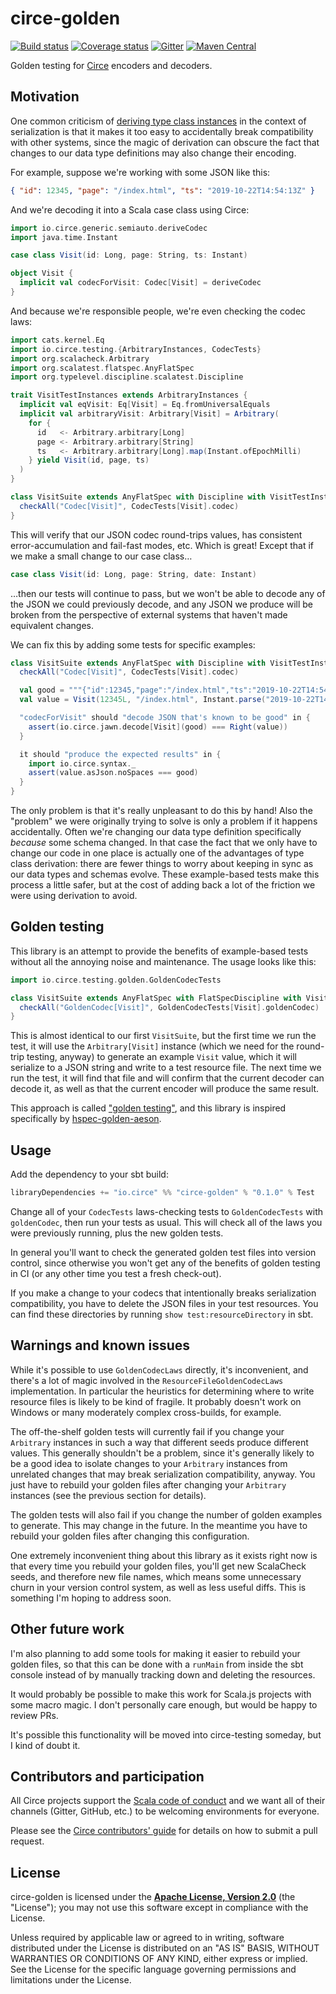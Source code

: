 # circe-golden

[![Build status](https://img.shields.io/travis/circe/circe-sangria/master.svg)](https://travis-ci.org/circe/circe-golden)
[![Coverage status](https://img.shields.io/codecov/c/github/circe/circe-golden/master.svg)](https://codecov.io/github/circe/circe-golden)
[![Gitter](https://img.shields.io/badge/gitter-join%20chat-green.svg)](https://gitter.im/circe/circe)
[![Maven Central](https://img.shields.io/maven-central/v/io.circe/circe-golden_2.12.svg)](https://maven-badges.herokuapp.com/maven-central/io.circe/circe-golden_2.12)

Golden testing for [Circe](http://circe.io) encoders and decoders.

## Motivation

One common criticism of [deriving type class instances][derivation] in the context of serialization is that it
makes it too easy to accidentally break compatibility with other systems, since the magic of
derivation can obscure the fact that changes to our data type definitions may also change their
encoding.

For example, suppose we're working with some JSON like this:

```json
{ "id": 12345, "page": "/index.html", "ts": "2019-10-22T14:54:13Z" }
```
And we're decoding it into a Scala case class using Circe:

```scala
import io.circe.generic.semiauto.deriveCodec
import java.time.Instant

case class Visit(id: Long, page: String, ts: Instant)

object Visit {
  implicit val codecForVisit: Codec[Visit] = deriveCodec
}
```

And because we're responsible people, we're even checking the codec laws:

```scala
import cats.kernel.Eq
import io.circe.testing.{ArbitraryInstances, CodecTests}
import org.scalacheck.Arbitrary
import org.scalatest.flatspec.AnyFlatSpec
import org.typelevel.discipline.scalatest.Discipline

trait VisitTestInstances extends ArbitraryInstances {
  implicit val eqVisit: Eq[Visit] = Eq.fromUniversalEquals
  implicit val arbitraryVisit: Arbitrary[Visit] = Arbitrary(
    for {
      id   <- Arbitrary.arbitrary[Long]
      page <- Arbitrary.arbitrary[String]
      ts   <- Arbitrary.arbitrary[Long].map(Instant.ofEpochMilli)
    } yield Visit(id, page, ts)
  )
}

class VisitSuite extends AnyFlatSpec with Discipline with VisitTestInstances {
  checkAll("Codec[Visit]", CodecTests[Visit].codec)
}
```

This will verify that our JSON codec round-trips values, has consistent error-accumulation and
fail-fast modes, etc. Which is great! Except that if we make a small change to our case class…

```scala
case class Visit(id: Long, page: String, date: Instant)
```

…then our tests will continue to pass, but we won't be able to decode any of the JSON we could previously
decode, and any JSON we produce will be broken from the perspective of external systems that haven't
made equivalent changes.

We can fix this by adding some tests for specific examples:

```scala
class VisitSuite extends AnyFlatSpec with Discipline with VisitTestInstances {
  checkAll("Codec[Visit]", CodecTests[Visit].codec)

  val good = """{"id":12345,"page":"/index.html","ts":"2019-10-22T14:54:13Z"}"""
  val value = Visit(12345L, "/index.html", Instant.parse("2019-10-22T14:54:13Z"))

  "codecForVisit" should "decode JSON that's known to be good" in {
    assert(io.circe.jawn.decode[Visit](good) === Right(value))
  }

  it should "produce the expected results" in {
    import io.circe.syntax._
    assert(value.asJson.noSpaces === good)
  }
}
```

The only problem is that it's really unpleasant to do this by hand! Also the "problem" we were
originally trying to solve is only a problem if it happens accidentally. Often we're changing our
data type definition specifically _because_ some schema changed. In that case the fact that we only
have to change our code in one place is actually one of the advantages of type class derivation:
there are fewer things to worry about keeping in sync as our data types and schemas evolve. These
example-based tests make this process a little safer, but at the cost of adding back a lot of the
friction we were using derivation to avoid.

## Golden testing

This library is an attempt to provide the benefits of example-based tests without all the annoying
noise and maintenance. The usage looks like this:

```scala
import io.circe.testing.golden.GoldenCodecTests

class VisitSuite extends AnyFlatSpec with FlatSpecDiscipline with VisitTestInstances with Configuration {
  checkAll("GoldenCodec[Visit]", GoldenCodecTests[Visit].goldenCodec)
}
```

This is almost identical to our first `VisitSuite`, but the first time we run the test, it will use
the `Arbitrary[Visit]` instance (which we need for the round-trip testing, anyway) to generate an
example `Visit` value, which it will serialize to a JSON string and write to a test resource file.
The next time we run the test, it will find that file and will confirm that the current decoder can
decode it, as well as that the current encoder will produce the same result.

This approach is called ["golden testing"][golden-testing], and this library is inspired specifically
by [hspec-golden-aeson][golden-aeson].

## Usage

Add the dependency to your sbt build:

```scala
libraryDependencies += "io.circe" %% "circe-golden" % "0.1.0" % Test
```

Change all of your `CodecTests` laws-checking tests to `GoldenCodecTests` with `goldenCodec`,
then run your tests as usual. This will check all of the laws you were previously running, plus the
new golden tests.

In general you'll want to check the generated golden test files into version control, since
otherwise you won't get any of the benefits of golden testing in CI (or any other time you test a
fresh check-out).

If you make a change to your codecs that intentionally breaks serialization compatibility, you have
to delete the JSON files in your test resources. You can find these directories by running
`show test:resourceDirectory` in sbt.

## Warnings and known issues

While it's possible to use `GoldenCodecLaws` directly, it's inconvenient, and there's a lot of magic
involved in the `ResourceFileGoldenCodecLaws` implementation. In particular the heuristics for
determining where to write resource files is likely to be kind of fragile. It probably doesn't work
on Windows or many moderately complex cross-builds, for example.

The off-the-shelf golden tests will currently fail if you change your `Arbitrary` instances in such
a way that different seeds produce different values. This generally shouldn't be a problem, since
it's generally likely to be a good idea to isolate changes to your `Arbitrary` instances from
unrelated changes that may break serialization compatibility, anyway. You just have to rebuild your
golden files after changing your `Arbitrary` instances (see the previous section for details).

The golden tests will also fail if you change the number of golden examples to generate. This may
change in the future. In the meantime you have to rebuild your golden files after changing this
configuration.

One extremely inconvenient thing about this library as it exists right now is that every time you
rebuild your golden files, you'll get new ScalaCheck seeds, and therefore new file names, which
means some unnecessary churn in your version control system, as well as less useful diffs. This is
something I'm hoping to address soon.

## Other future work

I'm also planning to add some tools for making it easier to rebuild your golden files, so that this
can be done with a `runMain` from inside the sbt console instead of by manually tracking down and
deleting the resources.

It would probably be possible to make this work for Scala.js projects with some macro magic. I
don't personally care enough, but would be happy to review PRs.

It's possible this functionality will be moved into circe-testing someday, but I kind of doubt it.

## Contributors and participation

All Circe projects support the [Scala code of conduct][code-of-conduct] and we want
all of their channels (Gitter, GitHub, etc.) to be welcoming environments for everyone.

Please see the [Circe contributors' guide][contributing] for details on how to submit a pull
request.

## License

circe-golden is licensed under the **[Apache License, Version 2.0][apache]**
(the "License"); you may not use this software except in compliance with the
License.

Unless required by applicable law or agreed to in writing, software
distributed under the License is distributed on an "AS IS" BASIS,
WITHOUT WARRANTIES OR CONDITIONS OF ANY KIND, either express or implied.
See the License for the specific language governing permissions and
limitations under the License.

[golden-aeson]: http://hackage.haskell.org/package/hspec-golden-aeson-0.7.0.0/docs/Test-Aeson-GenericSpecs.html
[apache]: http://www.apache.org/licenses/LICENSE-2.0
[circe]: https://github.com/circe/circe
[code-of-conduct]: https://www.scala-lang.org/conduct/
[contributing]: https://circe.github.io/circe/contributing.html
[derivation]: https://meta.plasm.us/posts/2015/11/08/type-classes-and-generic-derivation/
[golden-testing]: https://ro-che.info/articles/2017-12-04-golden-tests
[sbt-crossproject-74]: https://github.com/portable-scala/sbt-crossproject/issues/74
